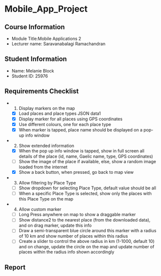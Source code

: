 # Mobile_App_Project

## Course Information
- Module Title:Mobile Applications 2
- Lecturer name: Saravanabalagi Ramachandran

## Student Information
- Name: Melanie Block
- Student ID: 25976

## Requirements Checklist
- 1. Display markers on the map
    - [x] Load places and place types JSON data1
    - [x] Display marker for all places using GPS coordinates
    - [x] Use different colours, one for each place type
    - [x] When marker is tapped, place name should be displayed on a pop-up info window
- 2. Show extended information
    - [x] When the pop up info window is tapped, show in full screen all details of the place (id, name, Gaelic name, type, GPS coordinates)
    - [ ] Show the image of the place if available, else, show a random image loaded from the internet 
    - [x] Show a back button, when pressed, go back to map view
- 3. Allow filtering by Place Type 
    - [ ] Show dropdown for selecting Place Type, default value should be all
    - [ ] When a specific Place Type is selected, show only the places with this Place Type on the map
- 4. Allow custom marker
    - [ ] Long Press anywhere on map to show a draggable marker
    - [ ] Show distance2 to the nearest place (from the downloaded data), and on drag marker, update this info
    - [ ] Draw a semi-transparent blue circle around this marker with a radius of 10 km and show number of places within this radius
    - [ ] Create a slider to control the above radius in km (1-1000, default 10) and on change, update the circle on the map and update number of places within the radius info shown accordingly

## Report
